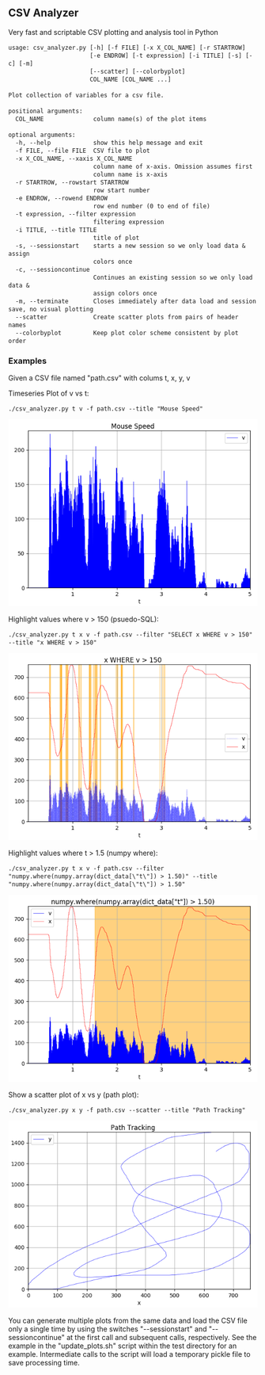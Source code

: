 ## CSV Analyzer
Very fast and scriptable CSV plotting and analysis tool in Python

	usage: csv_analyzer.py [-h] [-f FILE] [-x X_COL_NAME] [-r STARTROW]
	                       [-e ENDROW] [-t expression] [-i TITLE] [-s] [-c] [-m]
	                       [--scatter] [--colorbyplot]
	                       COL_NAME [COL_NAME ...]
	
	Plot collection of variables for a csv file.
	
	positional arguments:
	  COL_NAME              column name(s) of the plot items
	
	optional arguments:
	  -h, --help            show this help message and exit
	  -f FILE, --file FILE  CSV file to plot
	  -x X_COL_NAME, --xaxis X_COL_NAME
	                        column name of x-axis. Omission assumes first 
	                        column name is x-axis
	  -r STARTROW, --rowstart STARTROW
	                        row start number
	  -e ENDROW, --rowend ENDROW
	                        row end number (0 to end of file)
	  -t expression, --filter expression
	                        filtering expression
	  -i TITLE, --title TITLE
	                        title of plot
	  -s, --sessionstart    starts a new session so we only load data & assign
	                        colors once
	  -c, --sessioncontinue
	                        Continues an existing session so we only load data &
	                        assign colors once
	  -m, --terminate       Closes immediately after data load and session save, no visual plotting
	  --scatter             Create scatter plots from pairs of header names
	  --colorbyplot         Keep plot color scheme consistent by plot order

### Examples

Given a CSV file named "path.csv" with colums t, x, y, v

Timeseries Plot of v vs t:

	./csv_analyzer.py t v -f path.csv --title "Mouse Speed"
	
![](doc/images/mouse_speed.png) 
	
Highlight values where v > 150 (psuedo-SQL):

	./csv_analyzer.py t x v -f path.csv --filter "SELECT x WHERE v > 150" --title "x WHERE v > 150"
	
![](doc/images/x_where_v_gt_150.png) 
	
Highlight values where t > 1.5 (numpy where):

	./csv_analyzer.py t x v -f path.csv --filter "numpy.where(numpy.array(dict_data[\"t\"]) > 1.50)" --title "numpy.where(numpy.array(dict_data[\"t\"]) > 1.50"
	
![](doc/images/numpy_where.png) 
	
Show a scatter plot of x vs y (path plot):

	./csv_analyzer.py x y -f path.csv --scatter --title "Path Tracking"
	
![](doc/images/path_tracking.png) 
	
You can generate multiple plots from the same data and load the CSV file only a single time by using the switches "--sessionstart" and "--sessioncontinue" at the first call and subsequent calls, respectively. See the example in the "update_plots.sh" script within the test directory for an example. Intermediate calls to the script will load a temporary pickle file to save processing time.